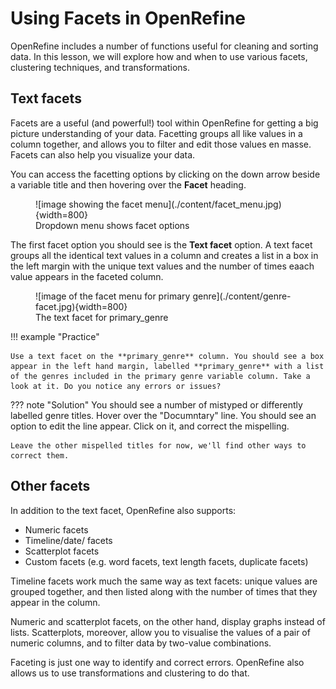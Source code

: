 # Using Facets in OpenRefine

OpenRefine includes a number of functions useful for cleaning and sorting data. In this lesson, we will explore how and when to use various facets, clustering techniques, and transformations. 

## Text facets

Facets are a useful (and powerful!) tool within OpenRefine for getting a big picture understanding of your data. Facetting groups all like values in a column together, and allows you to filter and edit those values en masse. Facets can also help you visualize your data. 

You can access the facetting options by clicking on the down arrow beside a variable title and then hovering over the **Facet** heading. 

<figure markdown="span">
    ![image showing the facet menu](./content/facet_menu.jpg){width=800}
    <figcaption>Dropdown menu shows facet options</figcaption>
</figure>

The first facet option you should see is the **Text facet** option. A text facet groups all the identical text values in a column and creates a list in a box in the left margin with the unique text values and the number of times eaach value appears in the faceted column. 

<figure markdown="span">
    ![image of the facet menu for primary genre](./content/genre-facet.jpg){width=800}
    <figcaption>The text facet for primary_genre</figcaption>
</figure>

!!! example "Practice"

    Use a text facet on the **primary_genre** column. You should see a box appear in the left hand margin, labelled **primary_genre** with a list of the genres included in the primary genre variable column. Take a look at it. Do you notice any errors or issues?  

??? note "Solution"
    You should see a number of mistyped or differently labelled genre titles. Hover over the "Documntary" line. You should see an option to edit the line appear. Click on it, and correct the mispelling. 
    
    Leave the other mispelled titles for now, we'll find other ways to correct them.

## Other facets
In addition to the text facet, OpenRefine also supports:

- Numeric facets
- Timeline/date/ facets
- Scatterplot facets
- Custom facets (e.g. word facets, text length facets, duplicate facets)

Timeline facets work much the same way as text facets: unique values are grouped together, and then listed along with the number of times that they appear in the column. 

Numeric and scatterplot facets, on the other hand, display graphs instead of lists. Scatterplots, moreover, allow you to visualise the values of a pair of numeric columns, and to filter data by two-value combinations. 

Faceting is just one way to identify and correct errors. OpenRefine also allows us to use transformations and clustering to do that. 